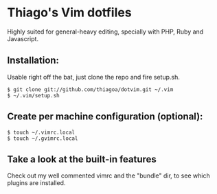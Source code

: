 # Thiago's Vim dotfiles

Highly suited for general-heavy editing, specially with PHP, Ruby and Javascript.

## Installation:

Usable right off the bat, just clone the repo and fire setup.sh.

    $ git clone git://github.com/thiagoa/dotvim.git ~/.vim 
    $ ~/.vim/setup.sh

## Create per machine configuration (optional):

    $ touch ~/.vimrc.local
    $ touch ~/.gvimrc.local

## Take a look at the built-in features

Check out my well commented vimrc and the "bundle" dir, to see which plugins
are installed.
